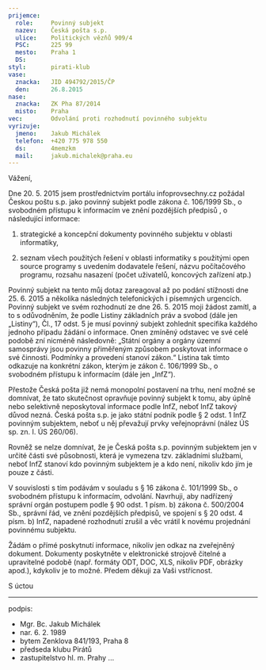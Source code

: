 ```yaml
---
prijemce: 
  role:     Povinný subjekt
  nazev:    Česká pošta s.p.
  ulice:    Politických vězňů 909/4
  PSC:      225 99
  mesto:    Praha 1
  DS:       
styl:       pirati-klub
vase:
  znacka:   JID 494792/2015/ČP
  den:      26.8.2015
nase:
  znacka:   ZK Pha 87/2014
  misto:    Praha
vec:        Odvolání proti rozhodnutí povinného subjektu
vyrizuje:   
  jmeno:    Jakub Michálek
  telefon:  +420 775 978 550
  ds:       4memzkm
  mail:     jakub.michalek@praha.eu
---
```


Vážení,

Dne 20. 5. 2015 jsem prostřednictvím portálu infoprovsechny.cz požádal Českou poštu s.p. jako povinný subjekt podle zákona č. 106/1999 Sb., o svobodném přístupu k informacím ve znění pozdějších předpisů , o následující informace: 

1. strategické a koncepční dokumenty povinného subjektu v oblasti informatiky,

2. seznam všech použitých řešení v oblasti informatiky s použitými open source programy s uvedením dodavatele řešení, názvu
počítačového programu, rozsahu nasazení (počet uživatelů, koncových zařízení atp.)

Povinný subjekt na tento můj dotaz zareagoval až po podání stížnosti dne 25. 6. 2015 a několika následných telefonických i písemných urgencích. Povinný subjekt ve svém rozhodnutí ze dne 26. 5. 2015 moji žádost zamítl, a to s odůvodněním, že podle Listiny základních práv a svobod (dále jen „Listiny“), Čl., 17 odst. 5 je musí povinný subjekt zohlednit specifika každého jednoho případu žádání o informace. Onen zmíněný odstavec ve své celé podobě zní nicméně následovně: „Státní orgány a orgány územní samosprávy jsou povinny přiměřeným způsobem poskytovat informace o své činnosti. Podmínky a provedení stanoví zákon.“ Listina tak tímto odkazuje na konkrétní zákon, kterým je zákon č. 106/1999 Sb., o svobodném přístupu k informacím (dále jen „InfZ“). 

Přestože Česká pošta již nemá monopolní postavení na trhu, není možné se domnívat, že tato skutečnost opravňuje povinný subjekt k tomu, aby úplně nebo selektivně neposkytoval informace podle InfZ, neboť InfZ takový důvod nezná. Česká pošta s.p. je jako státní podnik podle § 2 odst. 1 InfZ povinným subjektem, neboť u něj převažují prvky veřejnoprávní (nález ÚS sp. zn. I. ÚS 260/06). 

Rovněž se nelze domnívat, že je Česká pošta s.p. povinným subjektem jen v určité části své působnosti, která je vymezena tzv. základními službami, neboť InfZ stanoví kdo povinným subjektem je a kdo není, nikoliv kdo jím je pouze z části. 

V souvislosti s tím podávám v souladu s § 16 zákona č. 101/1999 Sb., o svobodném přístupu k informacím, odvolání. Navrhuji, aby nadřízený správní orgán postupem podle § 90 odst. 1 písm. b) zákona č. 500/2004 Sb., správní řád, ve znění pozdějších předpisů, ve spojení s § 20 odst. 4 písm. b) InfZ, napadené rozhodnutí zrušil a věc vrátil k novému projednání povinnému subjektu.

Žádám o přímé poskytnutí informace, nikoliv jen odkaz na zveřejněný dokument. Dokumenty poskytněte v elektronické strojově čitelné a upravitelné podobě (např. formáty ODT, DOC, XLS, nikoliv PDF, obrázky apod.), kdykoliv je to možné. Předem děkuji za Vaši vstřícnost. 

S úctou

---
podpis: 
  - Mgr. Bc. Jakub Michálek
  - nar. 6. 2. 1989
  - bytem Zenklova 841/193, Praha 8
  - předseda klubu Pirátů
  - zastupitelstvo hl. m. Prahy
...
